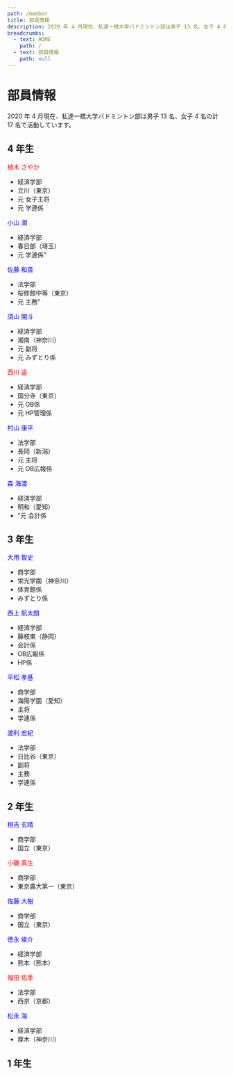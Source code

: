 ```yaml
---
path: /member
title: 部員情報
description: 2020 年 4 月現在、私達一橋大学バドミントン部は男子 13 名、女子 4 名の計 17 名で活動しています。
breadcrumbs:
  - text: HOME
    path: /
  - text: 部員情報
    path: null
---
```


# 部員情報

2020 年 4 月現在、私達一橋大学バドミントン部は男子 13 名、女子 4 名の計 17 名で活動しています。

<div id="page-member">

## 4 年生

<font color="red">植木 さやか</font>

- 経済学部
- 立川（東京）
- 元 女子主将
- 元 学連係

<font color="blue">小山 潤</font>

- 経済学部
- 春日部（埼玉）
- 元 学連係"

<font color="blue">佐藤 和貴</font>

- 法学部
- 桜修館中等（東京）
- 元 主務"

<font color="blue">須山 開斗</font>

- 経済学部
- 湘南（神奈川）
- 元 副将
- 元 みずとり係

<font color="red">西川 遥</font>

- 経済学部
- 国分寺（東京）
- 元 OB係
- 元 HP管理係

<font color="blue">村山 康平</font>

- 法学部
- 長岡（新潟）
- 元 主将
- 元 OB広報係

<font color="blue">森 海渡</font>

- 経済学部
- 明和（愛知）
- "元 会計係

## 3 年生

<font color="blue">大用 智史</font>

- 商学部
- 栄光学園（神奈川）
- 体育館係
- みずとり係

<font color="blue">西上 航太朗</font>

- 経済学部
- 藤枝東（静岡）
- 会計係
- OB広報係
- HP係

<font color="blue">平松 孝基</font>

- 商学部
- 海陽学園（愛知）
- 主将
- 学連係

<font color="blue">渡利 宏紀</font>

- 法学部
- 日比谷（東京）
- 副将
- 主務
- 学連係

## 2 年生

<font color="blue">相吉 玄晴</font>

- 商学部
- 国立（東京）

<font color="red">小磯 真生</font>

- 商学部
- 東京農大第一（東京）

<font color="blue">佐藤 大樹</font>

- 商学部
- 国立（東京）

<font color="blue">徳永 峻介</font>

- 経済学部
- 熊本（熊本）

<font color="red">福田 佑季</font>

- 法学部
- 西京（京都）

<font color="blue">松永 海</font>

- 経済学部
- 厚木（神奈川）

## 1 年生

</div>

